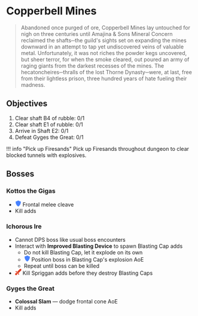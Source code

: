 # Copperbell Mines

> Abandoned once purged of ore, Copperbell Mines lay untouched for nigh on three centuries until Amajina & Sons Mineral Concern reclaimed the shafts─the guild's sights set on expanding the mines downward in an attempt to tap yet undiscovered veins of valuable metal. Unfortunately, it was not riches the powder kegs uncovered, but sheer terror, for when the smoke cleared, out poured an army of raging giants from the darkest recesses of the mines. The hecatoncheires─thralls of the lost Thorne Dynasty─were, at last, free from their lightless prison, three hundred years of hate fueling their madness.

## Objectives

1. Clear shaft B4 of rubble: 0/1
2. Clear shaft E1 of rubble: 0/1
3. Arrive in Shaft E2: 0/1
4. Defeat Gyges the Great: 0/1

!!! info "Pick up Firesands"
    Pick up Firesands throughout dungeon to clear blocked tunnels with explosives.

## Bosses

### Kottos the Gigas

- ![](/assets/icons/role-tank.png) Frontal melee cleave
- Kill adds

### Ichorous Ire

- Cannot DPS boss like usual boss encounters
- Interact with **Improved Blasting Device** to spawn Blasting Cap adds
  - Do not kill Blasting Cap, let it explode on its own
  - ![](/assets/icons/role-tank.png) Position boss in Blasting Cap's explosion AoE
  - Repeat until boss can be killed
- ![](/assets/icons/role-dps.png) Kill Spriggan adds before they destroy Blasting Caps

### Gyges the Great

- **Colossal Slam** — dodge frontal cone AoE
- Kill adds
